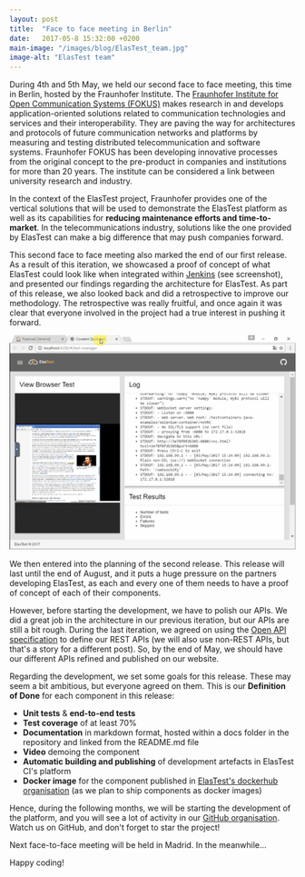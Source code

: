 ```yaml
---
layout: post
title:  "Face to face meeting in Berlin"
date:   2017-05-8 15:32:00 +0200
main-image: "/images/blog/ElasTest_team.jpg"
image-alt: "ElasTest team"
---
```


During 4th and 5th May, we held our second face to face meeting, this time in Berlin, hosted by the Fraunhofer Institute. The [Fraunhofer Institute for Open Communication Systems (FOKUS)](https://www.fokus.fraunhofer.de/en) makes research in and develops application-oriented solutions related to communication technologies and services and their interoperability. They are paving the way for architectures and protocols of future communication networks and platforms by measuring and testing distributed telecommunication and software systems. Fraunhofer FOKUS has been developing innovative processes from the original concept to the pre-product in companies and institutions for more than 20 years. The institute can be considered a link between university research and industry.

In the context of the ElasTest project, Fraunhofer provides one of the vertical solutions that will be used to demonstrate the ElasTest platform as well as its capabilities for **reducing maintenance efforts and time-to-market**. In the telecommunications industry, solutions like the one provided by ElasTest can make a big difference that may push companies forward.

This second face to face meeting also marked the end of our first release. As a result of this iteration, we showcased a proof of concept of what ElasTest could look like when integrated within [Jenkins](https://jenkins.io/) (see screenshot), and presented our findings regarding the architecture for ElasTest. As part of this release, we also looked back and did a retrospective to improve our methodology. The retrospective was really fruitful, and once again it was clear that everyone involved in the project had a true interest in pushing it forward.

![ElasTest Proof of Concept](/images/blog/elastest-torm-poc-small.png)

We then entered into the planning of the second release. This release will last until the end of August, and it puts a huge pressure on the partners developing ElasTest, as each and every one of them needs to have a proof of concept of each of their components. 

However, before starting the development, we have to polish our APIs. We did a great job in the architecture in our previous iteration, but our APIs are still a bit rough. During the last iteration, we agreed on using the [Open API specification](https://www.openapis.org/) to define our REST APIs (we will also use non-REST APIs, but that's a story for a different post). So, by the end of May, we should have our different APIs refined and published on our website.

Regarding the development, we set some goals for this release. These may seem a bit ambitious, but everyone agreed on them. This is our **Definition of Done** for each component in this release:

* **Unit tests** & **end-to-end tests**
* **Test coverage** of at least 70%
* **Documentation** in markdown format, hosted within a docs folder in the repository and linked from the README.md file
* **Video** demoing the component
* **Automatic building and publishing** of development artefacts in ElasTest CI's platform 
* **Docker image** for the component published in [ElasTest's dockerhub organisation](https://hub.docker.com/u/elastest/) (as we plan to ship components as docker images)

Hence, during the following months, we will be starting the development of the platform, and you will see a lot of activity in our [GitHub organisation](https://github.com/elastest/). Watch us on GitHub, and don't forget to star the project!

Next face-to-face meeting will be held in Madrid. In the meanwhile... 

Happy coding!
